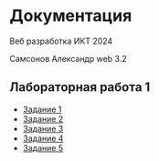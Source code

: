 # Документация

Веб разработка ИКТ 2024

Самсонов Александр
web 3.2

## Лабораторная работа 1

- [Задание 1](Lab_1/task_1.md)
- [Задание 2](Lab_1/task_2.md)
- [Задание 3](Lab_1/task_3.md)
- [Задание 4](Lab_1/task_4.md)
- [Задание 5](Lab_1/task_5.md)